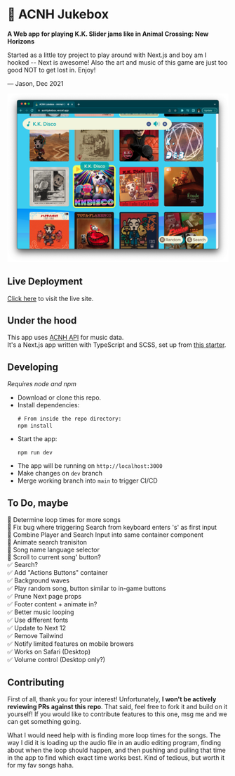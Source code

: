 # 📀 ACNH Jukebox

**A Web app for playing K.K. Slider jams like in Animal Crossing: New Horizons**

Started as a little toy project to play around with Next.js and boy am I hooked -- Next is awesome! Also the art and music of this game are just too good NOT to get lost in. Enjoy!

— Jason, Dec 2021

<img src="demo/screenshot.png" alt="Screenshot of the app interface" width="800" />

## Live Deployment

[Click here](https://acnhjukebox.vercel.app/) to visit the live site.

## Under the hood

This app uses [ACNH API](https://acnhapi.com/) for music data.  
It's a Next.js app written with TypeScript and SCSS, set up from [this starter](https://github.com/redimpulz/nextjs-typescript-starter).

## Developing

_Requires node and npm_

- Download or clone this repo.
- Install dependencies:
  ```
  # From inside the repo directory:
  npm install
  ```
- Start the app:
  ```
  npm run dev
  ```
- The app will be running on `http://localhost:3000`
- Make changes on `dev` branch
- Merge working branch into `main` to trigger CI/CD

## To Do, maybe

💭 Determine loop times for more songs  
💭 Fix bug where triggering Search from keyboard enters 's' as first input  
💭 Combine Player and Search Input into same container component  
💭 Animate search tranisiton  
💭 Song name language selector  
💭 Scroll to current song' button?  
✅ Search?  
✅ Add "Actions Buttons" container  
✅ Background waves  
✅ Play random song, button similar to in-game buttons  
✅ Prune Next page props  
✅ Footer content + animate in?  
✅ Better music looping  
✅ Use different fonts  
✅ Update to Next 12  
✅ Remove Tailwind  
✅ Notify limited features on mobile browers  
✅ Works on Safari (Desktop)  
✅ Volume control (Desktop only?)

## Contributing

First of all, thank you for your interest! Unfortunately, **I won't be actively reviewing PRs against this repo**. That said, feel free to fork it and build on it yourself! If you would like to contribute features to this one, msg me and we can get something going.

What I would need help with is finding more loop times for the songs. The way I did it is loading up the audio file in an audio editing program, finding about when the loop should happen, and then pushing and pulling that time in the app to find which exact time works best. Kind of tedious, but worth it for my fav songs haha.
